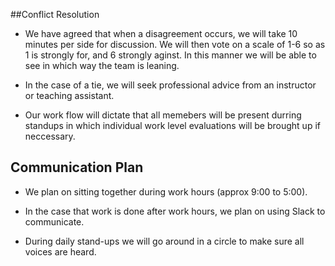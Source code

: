 ##Conflict Resolution
* We have agreed that when a disagreement occurs, we will take 10 minutes per side for discussion.  We will then vote on a scale of 1-6 so as 1 is strongly for, and 6 strongly aginst.  In this manner we will be able to see in which way the team is leaning.

* In the case of a tie,  we will seek professional advice from an instructor or teaching assistant.

* Our work flow will dictate that all memebers will be present durring standups in which individual work level evaluations will be brought up if neccessary.

## Communication Plan
* We plan on sitting together during work hours  (approx 9:00 to 5:00).

* In the case that work is done after work hours, we plan on using Slack to communicate.

* During daily stand-ups we will go around in a circle to make sure all voices are heard.
